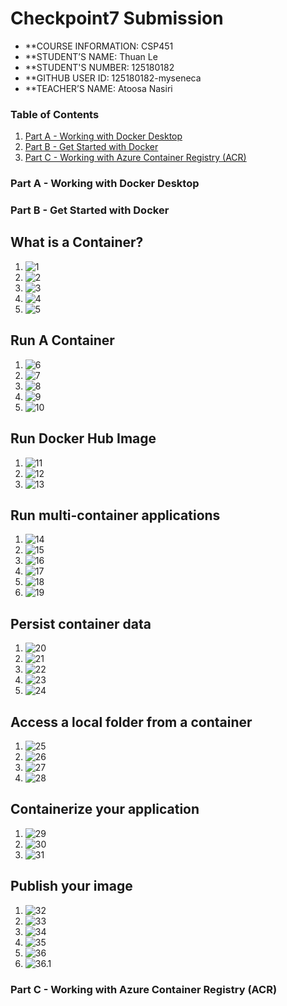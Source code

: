 # Checkpoint7 Submission

- **COURSE INFORMATION: CSP451
- **STUDENT’S NAME: Thuan Le
- **STUDENT'S NUMBER: 125180182
- **GITHUB USER ID: 125180182-myseneca
- **TEACHER’S NAME: Atoosa Nasiri

### Table of Contents
1. [Part A - Working with Docker Desktop](#part-a---working-with-docker-desktop)
2. [Part B - Get Started with Docker](#part-b---get-started-with-docker)
3. [Part C - Working with Azure Container Registry (ACR)](#part-c---working-with-azure-container-registry-acr)

### Part A - Working with Docker Desktop


### Part B - Get Started with Docker

## What is a Container?

1. ![1](/Checkpoint7/images/1)
2. ![2](/Checkpoint7/images/2)
3. ![3](/Checkpoint7/images/3)
4. ![4](/Checkpoint7/images/4)
5. ![5](/Checkpoint7/images/5)

## Run A Container
1. ![6](/Checkpoint7/images/6)
2. ![7](/Checkpoint7/images/7)
3. ![8](/Checkpoint7/images/8)
4. ![9](/Checkpoint7/images/9)
5. ![10](/Checkpoint7/images/10)

## Run Docker Hub Image
1. ![11](/Checkpoint7/images/11)
2. ![12](/Checkpoint7/images/12)
3. ![13](/Checkpoint7/images/13)

## Run multi-container applications
1. ![14](/Checkpoint7/images/14)
2. ![15](/Checkpoint7/images/15)
3. ![16](/Checkpoint7/images/16)
4. ![17](/Checkpoint7/images/17)
5. ![18](/Checkpoint7/images/18)
6. ![19](/Checkpoint7/images/19)


## Persist container data
1. ![20](/Checkpoint7/images/20)
2. ![21](/Checkpoint7/images/21)
3. ![22](/Checkpoint7/images/22)
4. ![23](/Checkpoint7/images/23)
5. ![24](/Checkpoint7/images/24)

## Access a local folder from a container
1. ![25](/Checkpoint7/images/25)
2. ![26](/Checkpoint7/images/26) 
3. ![27](/Checkpoint7/images/27)
4. ![28](/Checkpoint7/images/28)

## Containerize your application
1. ![29](/Checkpoint7/images/29)
2. ![30](/Checkpoint7/images/30)
3. ![31](/Checkpoint7/images/31)

## Publish your image
1. ![32](/Checkpoint7/images/32)
2. ![33](/Checkpoint7/images/33)
3. ![34](/Checkpoint7/images/34)
4. ![35](/Checkpoint7/images/35)
5. ![36](/Checkpoint7/images/36)
6. ![36.1](/Checkpoint7/images/36.1)

### Part C - Working with Azure Container Registry (ACR)


